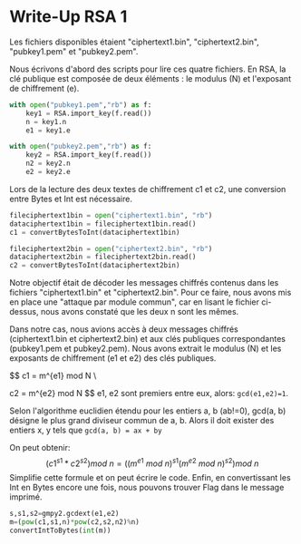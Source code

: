 # Write-Up RSA 1

Les fichiers disponibles étaient "ciphertext1.bin", "ciphertext2.bin", "pubkey1.pem" et "pubkey2.pem".

Nous écrivons d'abord des scripts pour lire ces quatre fichiers. En RSA, la clé publique est composée de deux éléments : le modulus (N) et l'exposant de chiffrement (e).

```python
with open("pubkey1.pem","rb") as f:
    key1 = RSA.import_key(f.read())
    n = key1.n
    e1 = key1.e

with open("pubkey2.pem","rb") as f:
    key2 = RSA.import_key(f.read())
    n2 = key2.n
    e2 = key2.e
```

Lors de la lecture des deux textes de chiffrement c1 et c2, une conversion entre Bytes et Int est nécessaire.

```python
fileciphertext1bin = open("ciphertext1.bin", "rb")
dataciphertext1bin = fileciphertext1bin.read()
c1 = convertBytesToInt(dataciphertext1bin)

fileciphertext2bin = open("ciphertext2.bin", "rb")
dataciphertext2bin = fileciphertext2bin.read()
c2 = convertBytesToInt(dataciphertext2bin)
```

Notre objectif était de décoder les messages chiffrés contenus dans les fichiers "ciphertext1.bin" et "ciphertext2.bin". Pour ce faire, nous avons mis en place une "attaque par module commun", car en lisant le fichier ci-dessus, nous avons constaté que les deux n sont les mêmes.

Dans notre cas, nous avions accès à deux messages chiffrés (ciphertext1.bin et ciphertext2.bin) et aux clés publiques correspondantes (pubkey1.pem et pubkey2.pem). Nous avons extrait le modulus (N) et les exposants de chiffrement (e1 et e2) des clés publiques.



$$
c1 = m^{e1} mod N \\

c2 = m^{e2} mod N
$$
e1, e2 sont premiers entre eux, alors: `gcd(e1,e2)=1`.

Selon l'algorithme euclidien étendu pour les entiers a, b (ab!=0), gcd(a, b) désigne le plus grand diviseur commun de a, b. Alors il doit exister des entiers x, y tels que `gcd(a, b) = ax + by `

On peut obtenir: 
$$
(c1^{s1}*c2^{s2})mod\ n = ((m^{e1}\ mod\ n)^{s1}(m^{e2}\ mod\ n)^{s2})mod \ n
$$
Simplifie cette formule et on peut écrire le code. Enfin, en convertissant les Int en Bytes encore une fois, nous pouvons trouver Flag dans le message imprimé.

```python
s,s1,s2=gmpy2.gcdext(e1,e2)
m=(pow(c1,s1,n)*pow(c2,s2,n2)%n)
convertIntToBytes(int(m))
```

